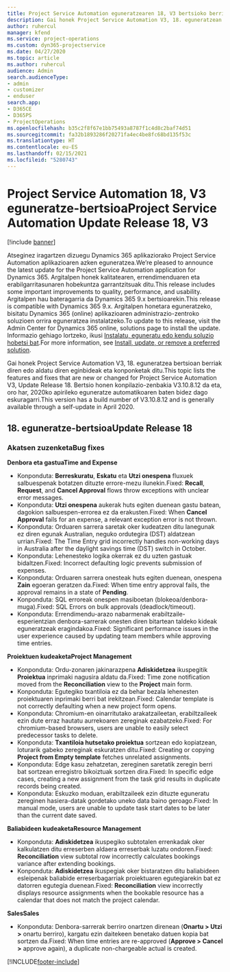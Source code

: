 ```yaml
---
title: Project Service Automation eguneratzearen 18, V3 bertsioko berrikuntzak edo aldaketak
description: Gai honek Project Service Automation V3, 18. eguneratzean erabilgarri dauden eginbideak eta konponketak ditu.
author: ruhercul
manager: kfend
ms.service: project-operations
ms.custom: dyn365-projectservice
ms.date: 04/27/2020
ms.topic: article
ms.author: ruhercul
audience: Admin
search.audienceType:
- admin
- customizer
- enduser
search.app:
- D365CE
- D365PS
- ProjectOperations
ms.openlocfilehash: b35c2f8f67e1bb75493a8787f1c4d8c2baf74d51
ms.sourcegitcommit: fa32b1893286f20271fa4ec4be8fc68bd135f53c
ms.translationtype: HT
ms.contentlocale: eu-ES
ms.lasthandoff: 02/15/2021
ms.locfileid: "5280743"
---
```

# <a name="project-service-automation-update-release-18-v3"></a><span data-ttu-id="61a4c-103">Project Service Automation 18, V3 eguneratze-bertsioa</span><span class="sxs-lookup"><span data-stu-id="61a4c-103">Project Service Automation Update Release 18, V3</span></span>

[!include [banner](../includes/psa-now-project-operations.md)]

<span data-ttu-id="61a4c-104">Atseginez iragartzen dizuegu Dynamics 365 aplikaziorako Project Service Automation aplikazioaren azken eguneratzea.</span><span class="sxs-lookup"><span data-stu-id="61a4c-104">We’re pleased to announce the latest update for the Project Service Automation application for Dynamics 365.</span></span> <span data-ttu-id="61a4c-105">Argitalpen honek kalitatearen, errendimenduaren eta erabilgarritasunaren hobekuntza garrantzitsuak ditu.</span><span class="sxs-lookup"><span data-stu-id="61a4c-105">This release includes some important improvements to quality, performance, and usability.</span></span> <span data-ttu-id="61a4c-106">Argitalpen hau bateragarria da Dynamics 365 9.x bertsioarekin.</span><span class="sxs-lookup"><span data-stu-id="61a4c-106">This release is compatible with Dynamics 365 9.x.</span></span> <span data-ttu-id="61a4c-107">Argitalpen honetara eguneratzeko, bisitatu Dynamics 365 (online) aplikazioaren administrazio-zentroko soluzioen orrira eguneratzea instalatzeko.</span><span class="sxs-lookup"><span data-stu-id="61a4c-107">To update to this release, visit the Admin Center for Dynamics 365 online, solutions page to install the update.</span></span> <span data-ttu-id="61a4c-108">Informazio gehiago lortzeko, ikusi [Instalatu, eguneratu edo kendu soluzio hobetsi bat](https://docs.microsoft.com/power-platform/admin/install-remove-preferred-solution).</span><span class="sxs-lookup"><span data-stu-id="61a4c-108">For more information, see [Install, update, or remove a preferred solution](https://docs.microsoft.com/power-platform/admin/install-remove-preferred-solution).</span></span>

<span data-ttu-id="61a4c-109">Gai honek Project Service Automation V3, 18. eguneratzea bertsioan berriak diren edo aldatu diren eginbideak eta konponketak ditu.</span><span class="sxs-lookup"><span data-stu-id="61a4c-109">This topic lists the features and fixes that are new or changed for Project Service Automation V3, Update Release 18.</span></span> <span data-ttu-id="61a4c-110">Bertsio honen konpilazio-zenbakia V3.10.8.12 da eta, oro har, 2020ko apirileko eguneratze automatikoaren baten bidez dago eskuragarri.</span><span class="sxs-lookup"><span data-stu-id="61a4c-110">This version has a build number of V3.10.8.12 and is generally available through a self-update in April 2020.</span></span>

## <a name="update-release-18"></a><span data-ttu-id="61a4c-111">18. eguneratze-bertsioa</span><span class="sxs-lookup"><span data-stu-id="61a4c-111">Update Release 18</span></span>

### <a name="bug-fixes"></a><span data-ttu-id="61a4c-112">Akatsen zuzenketa</span><span class="sxs-lookup"><span data-stu-id="61a4c-112">Bug fixes</span></span>

<span data-ttu-id="61a4c-113">**Denbora eta gastua**</span><span class="sxs-lookup"><span data-stu-id="61a4c-113">**Time and Expense**</span></span>

- <span data-ttu-id="61a4c-114">Konponduta: **Berreskuratu**, **Eskatu** eta **Utzi onespena** fluxuek salbuespenak botatzen dituzte errore-mezu ilunekin.</span><span class="sxs-lookup"><span data-stu-id="61a4c-114">Fixed: **Recall**, **Request**, and **Cancel Approval** flows throw exceptions with unclear error messages.</span></span>
- <span data-ttu-id="61a4c-115">Konponduta: **Utzi onespena** aukerak huts egiten duenean gastu batean, dagokion salbuespen-errorea ez da erakusten.</span><span class="sxs-lookup"><span data-stu-id="61a4c-115">Fixed: When **Cancel Approval** fails for an expense, a relevant exception error is not thrown.</span></span>
- <span data-ttu-id="61a4c-116">Konponduta: Orduaren sarrera saretak oker kudeatzen ditu lanegunak ez diren egunak Australian, neguko ordutegira (DST) aldatzean urrian.</span><span class="sxs-lookup"><span data-stu-id="61a4c-116">Fixed: The Time Entry grid incorrectly handles non-working days in Australia after the daylight savings time (DST) switch in October.</span></span>
- <span data-ttu-id="61a4c-117">Konponduta: Lehenesteko logika okerrak ez du uzten gastuak bidaltzen.</span><span class="sxs-lookup"><span data-stu-id="61a4c-117">Fixed: Incorrect defaulting logic prevents submission of expenses.</span></span>
- <span data-ttu-id="61a4c-118">Konponduta: Orduaren sarrera onesteak huts egiten duenean, onespena **Zain** egoeran geratzen da.</span><span class="sxs-lookup"><span data-stu-id="61a4c-118">Fixed: When time entry approval fails, the approval remains in a state of **Pending**.</span></span>
- <span data-ttu-id="61a4c-119">Konponduta: SQL erroreak onespen masiboetan (blokeoa/denbora-muga).</span><span class="sxs-lookup"><span data-stu-id="61a4c-119">Fixed: SQL Errors on bulk approvals (deadlock/timeout).</span></span>
- <span data-ttu-id="61a4c-120">Konponduta: Errendimendu-arazo nabarmenak erabiltzaile-esperientzian denbora-sarrerak onesten diren bitartean taldeko kideak eguneratzeak eragindakoa.</span><span class="sxs-lookup"><span data-stu-id="61a4c-120">Fixed: Significant performance issues in the user experience caused by updating team members while approving time entries.</span></span>

<span data-ttu-id="61a4c-121">**Proiektuen kudeaketa**</span><span class="sxs-lookup"><span data-stu-id="61a4c-121">**Project Management**</span></span>

- <span data-ttu-id="61a4c-122">Konponduta: Ordu-zonaren jakinarazpena **Adiskidetzea** ikuspegitik **Proiektua** inprimaki nagusira aldatu da.</span><span class="sxs-lookup"><span data-stu-id="61a4c-122">Fixed: Time zone notification moved from the **Reconciliation** view to the **Project** main form.</span></span>
- <span data-ttu-id="61a4c-123">Konponduta: Egutegiko txantiloia ez da behar bezala lehenesten proiektuaren inprimaki berri bat irekitzean.</span><span class="sxs-lookup"><span data-stu-id="61a4c-123">Fixed: Calendar template is not correctly defaulting when a new project form opens.</span></span>
- <span data-ttu-id="61a4c-124">Konponduta: Chromium-en oinarritutako arakatzaileetan, erabiltzaileek ezin dute erraz hautatu aurrekoaren zereginak ezabatzeko.</span><span class="sxs-lookup"><span data-stu-id="61a4c-124">Fixed: For chromium-based browsers, users are unable to easily select predecessor tasks to delete.</span></span>
- <span data-ttu-id="61a4c-125">Konponduta: **Txantiloia hutsetako proiektua** sortzean edo kopiatzean, loturarik gabeko zereginak eskuratzen ditu.</span><span class="sxs-lookup"><span data-stu-id="61a4c-125">Fixed: Creating or copying **Project from Empty template** fetches unrelated assignments.</span></span>
- <span data-ttu-id="61a4c-126">Konponduta: Edge kasu zehatzetan, zereginen saretatik zeregin berri bat sortzean erregistro bikoiztuak sortzen dira.</span><span class="sxs-lookup"><span data-stu-id="61a4c-126">Fixed: In specific edge cases, creating a new assignment from the task grid results in duplicate records being created.</span></span>
- <span data-ttu-id="61a4c-127">Konponduta: Eskuzko moduan, erabiltzaileek ezin dituzte eguneratu zereginen hasiera-datak gordetako uneko data baino geroago.</span><span class="sxs-lookup"><span data-stu-id="61a4c-127">Fixed: In manual mode, users are unable to update task start dates to be later than the current date saved.</span></span>

<span data-ttu-id="61a4c-128">**Baliabideen kudeaketa**</span><span class="sxs-lookup"><span data-stu-id="61a4c-128">**Resource Management**</span></span>

- <span data-ttu-id="61a4c-129">Konponduta: **Adiskidetzea** ikuspegiko subtotalen errenkadak oker kalkulatzen ditu erreserben aldaera erreserbak luzatu ondoren.</span><span class="sxs-lookup"><span data-stu-id="61a4c-129">Fixed: **Reconciliation** view subtotal row incorrectly calculates bookings variance after extending bookings.</span></span>
- <span data-ttu-id="61a4c-130">Konponduta: **Adiskidetzea** ikuspegiak oker bistaratzen ditu baliabideen esleipenak baliabide erreserbagarriak proiektuaren egutegiarekin bat ez datorren egutegia duenean.</span><span class="sxs-lookup"><span data-stu-id="61a4c-130">Fixed: **Reconciliation** view incorrectly displays resource assignments when the bookable resource has a calendar that does not match the project calendar.</span></span>

<span data-ttu-id="61a4c-131">**Sales**</span><span class="sxs-lookup"><span data-stu-id="61a4c-131">**Sales**</span></span>

- <span data-ttu-id="61a4c-132">Konponduta: Denbora-sarrerak berriro onartzen direnean (**Onartu > Utzi >** onartu berriro), kargatu ezin daitekeen benetako datuen kopia bat sortzen da.</span><span class="sxs-lookup"><span data-stu-id="61a4c-132">Fixed: When time entries are re-approved (**Approve > Cancel >** approve again), a duplicate non-chargeable actual is created.</span></span>


[!INCLUDE[footer-include](../includes/footer-banner.md)]
